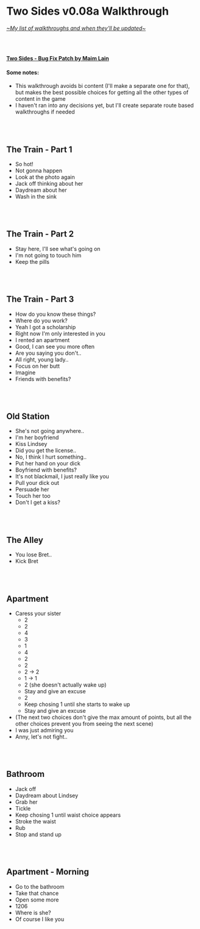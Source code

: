 # Two Sides v0.08a Walkthrough 
[*\~My list of walkthroughs and when they'll be updated\~*](https://www.patreon.com/maimlain)

<br>
<br>

[**Two Sides - Bug Fix Patch by Maim Lain**](https://github.com/maim-lain/twosides/blob/master/bugfixes.md)

#### Some notes:
- This walkthrough avoids bi content (I'll make a separate one for that), but makes the best possible choices for getting all the other types of content in the game
- I haven't ran into any decisions yet, but I'll create separate route based walkthroughs if needed

<br>
<br>

## The Train - Part 1
- So hot!
- Not gonna happen
- Look at the photo again
- Jack off thinking about her
- Daydream about her
- Wash in the sink

<br>
<br>

## The Train - Part 2
- Stay here, I'll see what's going on
- I'm not going to touch him
- Keep the pills

<br>
<br>

## The Train - Part 3
- How do you know these things?
- Where do you work?
- Yeah I got a scholarship
- Right now I'm only interested in you
- I rented an apartment
- Good, I can see you more often
- Are you saying you don't..
- All right, young lady..
- Focus on her butt
- Imagine
- Friends with benefits?

<br>
<br>

## Old Station
- She's not going anywhere..
- I'm her boyfriend
- Kiss Lindsey
- Did you get the license..
- No, I think I hurt something..
- Put her hand on your dick
- Boyfriend with benefits?
- It's not blackmail, I just really like you
- Pull your dick out
- Persuade her
- Touch her too
- Don't I get a kiss?

<br>
<br>

## The Alley
- You lose Bret..
- Kick Bret

<br>
<br>

## Apartment
- Caress your sister
    - 2
    - 2
    - 4
    - 3
    - 1
    - 4
    - 2
    - 2
    - 2 -> 2
    - 1 -> 1
    - 2 (she doesn't actually wake up)
    - Stay and give an excuse
    - 2
    - Keep chosing 1 until she starts to wake up
    - Stay and give an excuse
- (The next two choices don't give the max amount of points, but all the other choices prevent you from seeing the next scene)
- I was just admiring you
- Anny, let's not fight..

<br>
<br>

## Bathroom
- Jack off
- Daydream about Lindsey
- Grab her
- Tickle
- Keep chosing 1 until waist choice appears
- Stroke the waist
- Rub
- Stop and stand up

<br>
<br>

## Apartment - Morning
- Go to the bathroom
- Take that chance
- Open some more
- 1206
- Where is she?
- Of course I like you

<!---

fail:

"<Anny> You're right, these things happen and I'm grateful you're here to protect me,"
  
"Sorry, my brother, I swear I was just scared, it's been a long time since we've seen each other!",
  
"Well, I think over time we'll get used to it,"
"<Anny> Can we change the subject? I'm a bit uncomfortable"
  
"You're right",
"...",

--->
